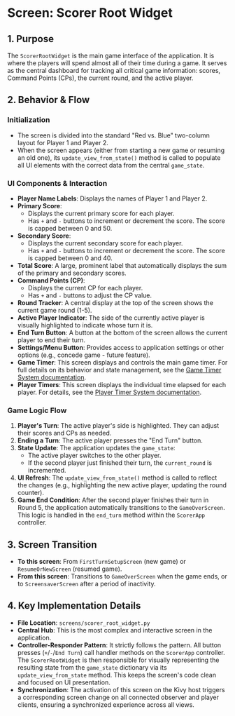 # Screen: Scorer Root Widget

## 1. Purpose

The `ScorerRootWidget` is the main game interface of the application. It is where the players will spend almost all of their time during a game. It serves as the central dashboard for tracking all critical game information: scores, Command Points (CPs), the current round, and the active player.

## 2. Behavior & Flow

### Initialization

- The screen is divided into the standard "Red vs. Blue" two-column layout for Player 1 and Player 2.
- When the screen appears (either from starting a new game or resuming an old one), its `update_view_from_state()` method is called to populate all UI elements with the correct data from the central `game_state`.

### UI Components & Interaction

- **Player Name Labels**: Displays the names of Player 1 and Player 2.
- **Primary Score**:
  - Displays the current primary score for each player.
  - Has `+` and `-` buttons to increment or decrement the score. The score is capped between 0 and 50.
- **Secondary Score**:
  - Displays the current secondary score for each player.
  - Has `+` and `-` buttons to increment or decrement the score. The score is capped between 0 and 40.
- **Total Score**: A large, prominent label that automatically displays the sum of the primary and secondary scores.
- **Command Points (CP)**:
  - Displays the current CP for each player.
  - Has `+` and `-` buttons to adjust the CP value.
- **Round Tracker**: A central display at the top of the screen shows the current game round (1-5).
- **Active Player Indicator**: The side of the currently active player is visually highlighted to indicate whose turn it is.
- **End Turn Button**: A button at the bottom of the screen allows the current player to end their turn.
- **Settings/Menu Button**: Provides access to application settings or other options (e.g., concede game - future feature).
- **Game Timer**: This screen displays and controls the main game timer. For full details on its behavior and state management, see the [Game Timer System documentation](../../game_timer.md).
- **Player Timers**: This screen displays the individual time elapsed for each player. For details, see the [Player Timer System documentation](../../player_timer.md).

### Game Logic Flow

1.  **Player's Turn**: The active player's side is highlighted. They can adjust their scores and CPs as needed.
2.  **Ending a Turn**: The active player presses the "End Turn" button.
3.  **State Update**: The application updates the `game_state`:
    - The active player switches to the other player.
    - If the second player just finished their turn, the `current_round` is incremented.
4.  **UI Refresh**: The `update_view_from_state()` method is called to reflect the changes (e.g., highlighting the new active player, updating the round counter).
5.  **Game End Condition**: After the second player finishes their turn in Round 5, the application automatically transitions to the `GameOverScreen`. This logic is handled in the `end_turn` method within the `ScorerApp` controller.

## 3. Screen Transition

- **To this screen**: From `FirstTurnSetupScreen` (new game) or `ResumeOrNewScreen` (resumed game).
- **From this screen**: Transitions to `GameOverScreen` when the game ends, or to `ScreensaverScreen` after a period of inactivity.

## 4. Key Implementation Details

- **File Location**: `screens/scorer_root_widget.py`
- **Central Hub**: This is the most complex and interactive screen in the application.
- **Controller-Responder Pattern**: It strictly follows the pattern. All button presses (`+`/`-`/`End Turn`) call handler methods on the `ScorerApp` controller. The `ScorerRootWidget` is then responsible for visually representing the resulting state from the `game_state` dictionary via its `update_view_from_state` method. This keeps the screen's code clean and focused on UI presentation.
- **Synchronization**: The activation of this screen on the Kivy host triggers a corresponding screen change on all connected observer and player clients, ensuring a synchronized experience across all views.
